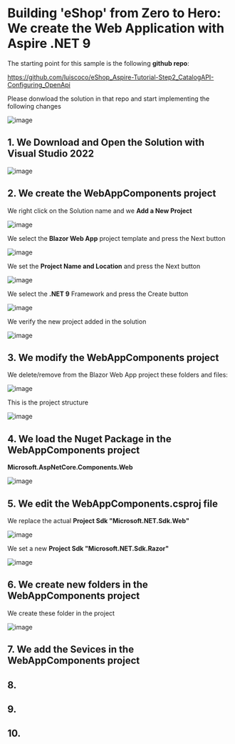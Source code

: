 # Building 'eShop' from Zero to Hero: We create the Web Application with Aspire .NET 9

The starting point for this sample is the following **github repo**:

https://github.com/luiscoco/eShop_Aspire-Tutorial-Step2_CatalogAPI-Configuring_OpenApi

Please donwload the solution in that repo and start implementing the following changes

![image](https://github.com/user-attachments/assets/1c9d510c-827c-4660-a29a-a27666bd8b31)

## 1. We Download and Open the Solution with Visual Studio 2022

![image](https://github.com/user-attachments/assets/eee32d0d-ddfa-474b-99e4-85283ac2030e)

## 2. We create the WebAppComponents project

We right click on the Solution name and we **Add a New Project**

![image](https://github.com/user-attachments/assets/9e8770b5-61c3-4bac-95bd-8ffd1c154a2f)

We select the **Blazor Web App** project template and press the Next button 

![image](https://github.com/user-attachments/assets/df365ec2-fb1d-4c24-8079-2ff777b830ef)

We set the **Project Name and Location** and press the Next button 

![image](https://github.com/user-attachments/assets/77517150-8091-4e6d-ba8a-957600fabdab)

We select the **.NET 9** Framework and press the Create button

![image](https://github.com/user-attachments/assets/48183b0e-6eca-4e3a-812c-763e9716eb13)

We verify the new project added in the solution

![image](https://github.com/user-attachments/assets/6d334da8-87ff-4d40-a2e1-4ac895915ac1)

## 3. We modify the WebAppComponents project

We delete/remove from the Blazor Web App project these folders and files:

![image](https://github.com/user-attachments/assets/2a37fbc2-738b-44de-af0c-722d39404ef8)

This is the project structure

![image](https://github.com/user-attachments/assets/47413af9-1b8e-403f-add8-db24aceed90d)

## 4. We load the Nuget Package in the WebAppComponents project

**Microsoft.AspNetCore.Components.Web**

![image](https://github.com/user-attachments/assets/cc0352d3-806a-45cc-a063-30593d35353b)

## 5. We edit the WebAppComponents.csproj file

We replace the actual **Project Sdk "Microsoft.NET.Sdk.Web"**

![image](https://github.com/user-attachments/assets/39dcb3b6-bbe9-4133-b6cb-3528a5627918)

We set a new **Project Sdk "Microsoft.NET.Sdk.Razor"**

![image](https://github.com/user-attachments/assets/befeda3b-fe47-4c28-930d-90d6aa1f420f)

## 6. We create new folders in the WebAppComponents project 

We create these folder in the project

![image](https://github.com/user-attachments/assets/08e490d2-7748-486d-beec-d80d729bb5ed)

## 7. We add the Sevices in the WebAppComponents project 




## 8.



## 9.



## 10.





